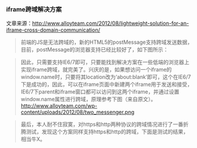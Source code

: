 ### iframe跨域解决方案
文章来源：http://www.alloyteam.com/2012/08/lightweight-solution-for-an-iframe-cross-domain-communication/

> 前端的JS是无法跨域的，新的HTML5的postMessage支持跨域发送数据，目前，postMessage的浏览器支持已经比较好了，如下图所示：

> 因此，只需要支持IE6/7即可，只要能找到解决方案在一些低端的浏览器上实现iframe跨域，就完美了。兴庆的是，如果想访问一个iframe的window.name时，只要将其location改为‘about:blank’即可，这个在IE6/7下是成功的，因此，可以在iframe页面中新建两个iframe用于发送和接受，IE6/7下parent和iframe窗口都可以访问到这两个iframe，并通过设置window.name属性进行跨域，原理参考下图（来自原文）。
http://www.alloyteam.com/wp-content/uploads/2012/08/two_messenger.png

> 最后，本人耐不住寂寞，对https和http两种协议的跨域情况进行了一番折腾测试，发现这个方案同样支持https和http的跨域，下面是测试的结果，相当牛X。

